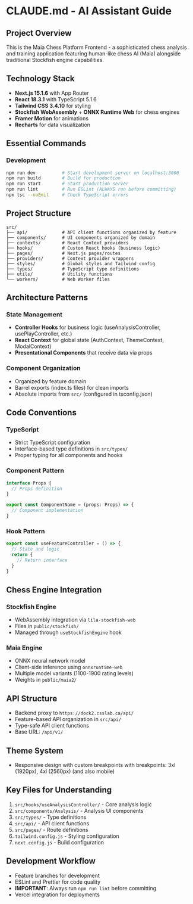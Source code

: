 # CLAUDE.md - AI Assistant Guide

## Project Overview

This is the Maia Chess Platform Frontend - a sophisticated chess analysis and training application featuring human-like chess AI (Maia) alongside traditional Stockfish engine capabilities.

## Technology Stack

- **Next.js 15.1.6** with App Router
- **React 18.3.1** with TypeScript 5.1.6
- **Tailwind CSS 3.4.10** for styling
- **Stockfish WebAssembly** + **ONNX Runtime Web** for chess engines
- **Framer Motion** for animations
- **Recharts** for data visualization

## Essential Commands

### Development

```bash
npm run dev          # Start development server on localhost:3000
npm run build        # Build for production
npm run start        # Start production server
npm run lint         # Run ESLint (ALWAYS run before committing)
npx tsc --noEmit     # Check TypeScript errors
```

## Project Structure

```
src/
├── api/             # API client functions organized by feature
├── components/      # UI components organized by domain
├── contexts/        # React Context providers
├── hooks/           # Custom React hooks (business logic)
├── pages/           # Next.js pages/routes
├── providers/       # Context provider wrappers
├── styles/          # Global styles and Tailwind config
├── types/           # TypeScript type definitions
├── utils/           # Utility functions
└── workers/         # Web Worker files
```

## Architecture Patterns

### State Management

- **Controller Hooks** for business logic (useAnalysisController, usePlayController, etc.)
- **React Context** for global state (AuthContext, ThemeContext, ModalContext)
- **Presentational Components** that receive data via props

### Component Organization

- Organized by feature domain
- Barrel exports (index.ts files) for clean imports
- Absolute imports from `src/` (configured in tsconfig.json)

## Code Conventions

### TypeScript

- Strict TypeScript configuration
- Interface-based type definitions in `src/types/`
- Proper typing for all components and hooks

### Component Pattern

```typescript
interface Props {
  // Props definition
}

export const ComponentName = (props: Props) => {
  // Component implementation
}
```

### Hook Pattern

```typescript
export const useFeatureController = () => {
  // State and logic
  return {
    // Return interface
  }
}
```

## Chess Engine Integration

### Stockfish Engine

- WebAssembly integration via `lila-stockfish-web`
- Files in `public/stockfish/`
- Managed through `useStockfishEngine` hook

### Maia Engine

- ONNX neural network model
- Client-side inference using `onnxruntime-web`
- Multiple model variants (1100-1900 rating levels)
- Weights in `public/maia2/`

## API Structure

- Backend proxy to `https://dock2.csslab.ca/api/`
- Feature-based API organization in `src/api/`
- Type-safe API client functions
- Base URL: `/api/v1/`

## Theme System

- Responsive design with custom breakpoints with breakpoints: 3xl (1920px), 4xl (2560px) (and also mobile)

## Key Files for Understanding

1. `src/hooks/useAnalysisController/` - Core analysis logic
2. `src/components/Analysis/` - Analysis UI components
3. `src/types/` - Type definitions
4. `src/api/` - API client functions
5. `src/pages/` - Route definitions
6. `tailwind.config.js` - Styling configuration
7. `next.config.js` - Build configuration

## Development Workflow

- Feature branches for development
- ESLint and Prettier for code quality
- **IMPORTANT**: Always run `npm run lint` before committing
- Vercel integration for deployments
